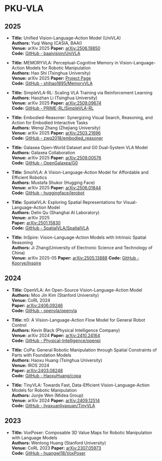 # PKU-VLA

## 2025

- **Title:** Unified Vision-Language-Action Model (UniVLA)  
  **Authors:** Yuqi Wang (CASIA, BAAI)  
  **Venue:** arXiv 2025
  **Paper:** [arXiv:2506.19850](https://arxiv.org/abs/2506.19850)  
  **Code:** [GitHub - baaivision/UniVLA](https://github.com/baaivision/UniVLA)

- **Title:** MEMORYVLA: Perceptual-Cognitive Memory in Vision-Language-Action Models for Robotic Manipulation  
  **Authors:** Hao Shi (Tsinghua University)  
  **Venue:** arXiv 2025
  **Paper:** [Project Page](https://shihao1895.github.io/MemoryVLA/)  
  **Code:** [GitHub - shihao1895/MemoryVLA](https://shihao1895.github.io/MemoryVLA/)

- **Title:** SimpleVLA-RL: Scaling VLA Training via Reinforcement Learning  
  **Authors:** Haozhan Li (Tsinghua University)  
  **Venue:** arXiv 2025
  **Paper:** [arXiv:2509.09674](https://arxiv.org/abs/2509.09674)  
  **Code:** [GitHub - PRIME-RL/SimpleVLA-RL](https://github.com/PRIME-RL/SimpleVLA-RL)

- **Title:** Embodied-Reasoner: Synergizing Visual Search, Reasoning, and Action for Embodied Interactive Tasks  
  **Authors:** Wenqi Zhang (Zhejiang University)  
  **Venue:** arXiv 2025
  **Paper:** [arXiv:2503.21696](https://arxiv.org/abs/2503.21696)  
  **Code:** [GitHub - zwq2018/embodied_reasoner](https://github.com/zwq2018/embodied_reasoner)

- **Title:** Galaxea Open-World Dataset and G0 Dual-System VLA Model  
  **Authors:** Galaxea Collaboration  
  **Venue:** arXiv 2025
  **Paper:** [arXiv:2509.00576](https://arxiv.org/abs/2509.00576)  
  **Code:** [GitHub - OpenGalaxea/G0](https://github.com/OpenGalaxea/G0)

- **Title:** SmolVLA: A Vision-Language-Action Model for Affordable and Efficient Robotics  
  **Authors:** Mustafa Shukor (Hugging Face)  
  **Venue:** arXiv 2025
  **Paper:** [arXiv:2506.01844](https://arxiv.org/abs/2506.01844)  
  **Code:** [GitHub - huggingface/lerobot](https://github.com/huggingface/lerobot/tree/main/src/lerobot/policies/smolvla)

- **Title:** SpatialVLA: Exploring Spatial Representations for Visual-Language-Action Model  
  **Authors:** Delin Qu (Shanghai AI Laboratory)  
  **Venue:** arXiv 2025  
  **Paper:** [arXiv:2501.15830](https://arxiv.org/abs/2501.15830)  
  **Code:** [GitHub - SpatialVLA/SpatialVLA](https://github.com/SpatialVLA/SpatialVLA)

- **Title:** InSpire: Vision-Language-Action Models with Intrinsic Spatial Reasoning  
  **Authors:** Ji Zhang(University of Electronic Science and Technology of China)  
  **Venue:** arXiv 2025-05
  **Paper:** [arXiv:2505.13888](https://arxiv.org/abs/2505.13888)
  **Code:** [GitHub - Koorye/Inspire](https://github.com/Koorye/Inspire)

## 2024

- **Title:** OpenVLA: An Open-Source Vision-Language-Action Model  
  **Authors:** Moo Jin Kim (Stanford University)  
  **Venue:** CoRL 2024  
  **Paper:** [arXiv:2406.09246](https://arxiv.org/abs/2406.09246)  
  **Code:** [GitHub - openvla/openvla](https://github.com/openvla/openvla)

- **Title:** π0: A Vision-Language-Action Flow Model for General Robot Control  
  **Authors:** Kevin Black (Physical Intelligence Company)  
  **Venue:** arXiv 2024 
  **Paper:** [arXiv:2410.24164](https://arxiv.org/abs/2410.24164)  
  **Code:** [GitHub - Physical-Intelligence/openpi](https://github.com/Physical-Intelligence/openpi)

- **Title:** CoPa: General Robotic Manipulation through Spatial Constraints of Parts with Foundation Models  
  **Authors:** Haoxu Huang (Tsinghua University)  
  **Venue:** IROS 2024  
  **Paper:** [arXiv:2403.08248](https://arxiv.org/abs/2403.08248)  
  **Code:** [GitHub - HaoxuHuang/copa](https://github.com/HaoxuHuang/copa)


- **Title:** TinyVLA: Towards Fast, Data-Efficient Vision-Language-Action Models for Robotic Manipulation  
  **Authors:** Junjie Wen (Midea Group)  
  **Venue:** arXiv 2024
  **Paper:** [arXiv:2409.12514](https://arxiv.org/abs/2409.12514)  
  **Code:** [GitHub - liyaxuanliyaxuan/TinyVLA](https://github.com/liyaxuanliyaxuan/TinyVLA)


## 2023

- **Title:** VoxPoser: Composable 3D Value Maps for Robotic Manipulation with Language Models  
  **Authors:** Wenlong Huang (Stanford University)  
  **Venue:** CoRL 2023 
  **Paper:** [arXiv:2307.05973](https://arxiv.org/abs/2307.05973)  
  **Code:** [GitHub - huangwl18/VoxPoser](https://github.com/huangwl18/VoxPoser)
